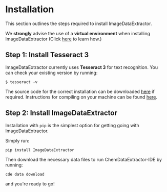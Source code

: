 # Installation

This section outlines the steps required to install ImageDataExtractor. 

We **strongly** advise the use of a **virtual environment** when installing ImageDataExtractor (Click [here](https://packaging.python.org/guides/installing-using-pip-and-virtual-environments/) to learn how.)

## Step 1: Install Tesseract 3

ImageDataExtractor currently uses **Tesseract 3** for text recognition. You can check your existing version by running:

    $ tesseract -v

The source code for the correct installation can be downloaded [here](https://github.com/tesseract-ocr/tesseract/tree/3.05) if required.
Instructions for compiling on your machine can be found [here](https://github.com/tesseract-ocr/tesseract/wiki/Compiling).

## Step 2: Install ImageDataExtractor

Installation with `pip` is the simplest option for getting going with ImageDataExtractor.
 
Simply run:

    pip install ImageDataExtractor
    
Then download the necessary data files to run ChemDataExtractor-IDE by running:

    cde data download

and you're ready to go!
